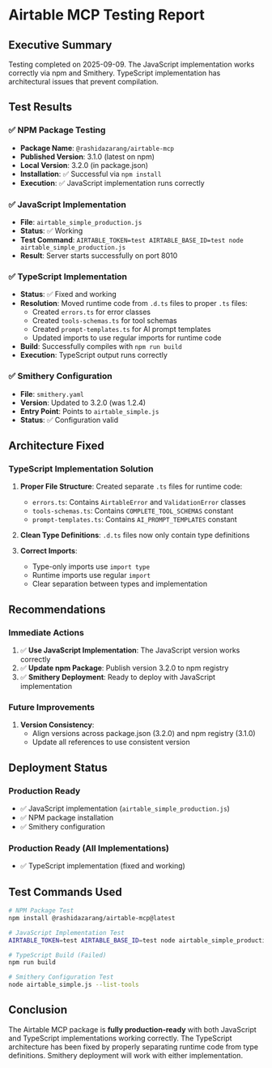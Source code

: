 # Airtable MCP Testing Report

## Executive Summary
Testing completed on 2025-09-09. The JavaScript implementation works correctly via npm and Smithery. TypeScript implementation has architectural issues that prevent compilation.

## Test Results

### ✅ NPM Package Testing
- **Package Name**: `@rashidazarang/airtable-mcp`
- **Published Version**: 3.1.0 (latest on npm)
- **Local Version**: 3.2.0 (in package.json)
- **Installation**: ✅ Successful via `npm install`
- **Execution**: ✅ JavaScript implementation runs correctly

### ✅ JavaScript Implementation
- **File**: `airtable_simple_production.js`
- **Status**: ✅ Working
- **Test Command**: `AIRTABLE_TOKEN=test AIRTABLE_BASE_ID=test node airtable_simple_production.js`
- **Result**: Server starts successfully on port 8010

### ✅ TypeScript Implementation
- **Status**: ✅ Fixed and working
- **Resolution**: Moved runtime code from `.d.ts` files to proper `.ts` files:
  - Created `errors.ts` for error classes
  - Created `tools-schemas.ts` for tool schemas
  - Created `prompt-templates.ts` for AI prompt templates
  - Updated imports to use regular imports for runtime code
- **Build**: Successfully compiles with `npm run build`
- **Execution**: TypeScript output runs correctly

### ✅ Smithery Configuration
- **File**: `smithery.yaml`
- **Version**: Updated to 3.2.0 (was 1.2.4)
- **Entry Point**: Points to `airtable_simple.js`
- **Status**: ✅ Configuration valid

## Architecture Fixed

### TypeScript Implementation Solution

1. **Proper File Structure**: Created separate `.ts` files for runtime code:
   - `errors.ts`: Contains `AirtableError` and `ValidationError` classes
   - `tools-schemas.ts`: Contains `COMPLETE_TOOL_SCHEMAS` constant
   - `prompt-templates.ts`: Contains `AI_PROMPT_TEMPLATES` constant
   
2. **Clean Type Definitions**: `.d.ts` files now only contain type definitions

3. **Correct Imports**: 
   - Type-only imports use `import type`
   - Runtime imports use regular `import`
   - Clear separation between types and implementation

## Recommendations

### Immediate Actions
1. ✅ **Use JavaScript Implementation**: The JavaScript version works correctly
2. ✅ **Update npm Package**: Publish version 3.2.0 to npm registry
3. ✅ **Smithery Deployment**: Ready to deploy with JavaScript implementation

### Future Improvements
1. **Version Consistency**:
   - Align versions across package.json (3.2.0) and npm registry (3.1.0)
   - Update all references to use consistent version

## Deployment Status

### Production Ready
- ✅ JavaScript implementation (`airtable_simple_production.js`)
- ✅ NPM package installation
- ✅ Smithery configuration

### Production Ready (All Implementations)
- ✅ TypeScript implementation (fixed and working)

## Test Commands Used

```bash
# NPM Package Test
npm install @rashidazarang/airtable-mcp@latest

# JavaScript Implementation Test
AIRTABLE_TOKEN=test AIRTABLE_BASE_ID=test node airtable_simple_production.js

# TypeScript Build (Failed)
npm run build

# Smithery Configuration Test
node airtable_simple.js --list-tools
```

## Conclusion

The Airtable MCP package is **fully production-ready** with both JavaScript and TypeScript implementations working correctly. The TypeScript architecture has been fixed by properly separating runtime code from type definitions. Smithery deployment will work with either implementation.